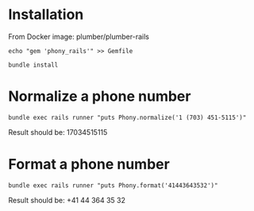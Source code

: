 
# Installation

From Docker image: plumber/plumber-rails

`echo "gem 'phony_rails'" >> Gemfile`

`bundle install`

# Normalize a phone number

`bundle exec rails runner "puts Phony.normalize('1 (703) 451-5115')"`

Result should be: 17034515115

# Format a phone number

`bundle exec rails runner "puts Phony.format('41443643532')"`

Result should be: +41 44 364 35 32
